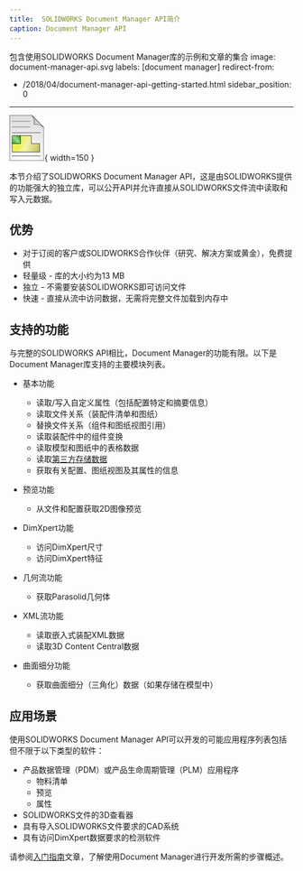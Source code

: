 ```yaml
---
title:  SOLIDWORKS Document Manager API简介
caption: Document Manager API
---
```

 包含使用SOLIDWORKS Document Manager库的示例和文章的集合
image: document-manager-api.svg
labels: [document manager]
redirect-from:
  - /2018/04/document-manager-api-getting-started.html
sidebar_position: 0
---
![SOLIDWORKS Document Manager API](document-manager-api.svg){ width=150 }

本节介绍了SOLIDWORKS Document Manager API，这是由SOLIDWORKS提供的功能强大的独立库，可以公开API并允许直接从SOLIDWORKS文件流中读取和写入元数据。

## 优势

* 对于订阅的客户或SOLIDWORKS合作伙伴（研究、解决方案或黄金），免费提供
* 轻量级 - 库的大小约为13 MB
* 独立 - 不需要安装SOLIDWORKS即可访问文件
* 快速 - 直接从流中访问数据，无需将完整文件加载到内存中

## 支持的功能

与完整的SOLIDWORKS API相比，Document Manager的功能有限。以下是Document Manager库支持的主要模块列表。

* 基本功能
	* 读取/写入自定义属性（包括配置特定和摘要信息）
    * 读取文件关系（装配件清单和图纸）
    * 替换文件关系（组件和图纸视图引用）
    * 读取装配件中的组件变换
    * 读取模型和图纸中的表格数据
    * 读取[第三方存储数据](https://help.solidworks.com/2015/english/api/sldworksapiprogguide/overview/third-party_data_in_solidworks_files.htm)
    * 获取有关配置、图纸视图及其属性的信息
	
* 预览功能
	* 从文件和配置获取2D图像预览
	
* DimXpert功能
	* 访问DimXpert尺寸
    * 访问DimXpert特征
	
* 几何流功能
	* 获取Parasolid几何体

* XML流功能
	* 读取嵌入式装配XML数据
    * 读取3D Content Central数据
	
* 曲面细分功能
	* 获取曲面细分（三角化）数据（如果存储在模型中）

## 应用场景

使用SOLIDWORKS Document Manager API可以开发的可能应用程序列表包括但不限于以下类型的软件：

* 产品数据管理（PDM）或产品生命周期管理（PLM）应用程序
	* 物料清单
    * 预览
    * 属性
* SOLIDWORKS文件的3D查看器
* 具有导入SOLIDWORKS文件要求的CAD系统
* 具有访问DimXpert数据要求的检测软件

请参阅[入门指南](getting-started)文章，了解使用Document Manager进行开发所需的步骤概述。